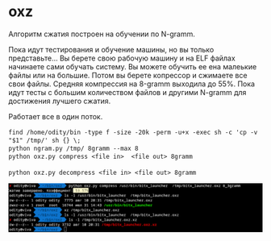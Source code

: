 # oxz


Алгоритм сжатия построен на обучении по N-gramm.

Пока идут тестирования и обучение машины, но вы только представьте...
Вы берете свою рабочую машину и на ELF файлах начинаете сами обучать систему. Вы можете обучить ее ена малеькие файлы или на большие.
Потом вы берете копрессор и сжимаете все свои файлы. Средняя компрессия на 8-gramm выходила до 55%. Пока идут тесты с большим количеством файлов и другими N-gramm  для достижения лучшего сжатия.

Работает все в один поток.

```
find /home/odity/bin -type f -size -20k -perm -u+x -exec sh -c 'cp -v "$1" /tmp/' sh {} \;
python ngram.py /tmp/ 8gramm --max 8
python oxz.py compress <file in>  <file out> 8gramm

python oxz.py decompress <file in> <file out> 8gramm
```

<img src="https://github.com/oditynet/oxz/blob/main/result.png" title="example" width="800" />


